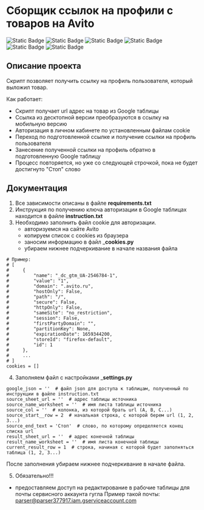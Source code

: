 # Сборщик ссылок на профили с товаров на Avito

![Static Badge](https://img.shields.io/badge/python-3.10.4-blue)
![Static Badge](https://img.shields.io/badge/gspread-5.4.0-green)
![Static Badge](https://img.shields.io/badge/selenium-4.2.0-orange)
![Static Badge](https://img.shields.io/badge/beautifulsoup4-4.11.1-yellow)
![Static Badge](https://img.shields.io/badge/requests-2.28.1-cyan)
![Static Badge](https://img.shields.io/badge/termcolor-2.0.1-violet)

## Описание проекта
Скрипт позволяет получить ссылку на профиль пользователя, который выложил товар.

Как работает:
- Скрипт получает url адрес на товар из Google таблицы
- Ссылка из десктопной версии преобразуются в ссылку на мобильную версию
- Авторизация в личном кабинете по установленным файлам cookie
- Переход по подготовленной ссылке и получение ссылки на профиль пользователя
- Занесение полученной ссылки на профиль обратно в подготовленную Google таблицу
- Процесс повторяется, но уже со следующей строчкой, пока не будет достигнуто "Стоп" слово 

## Документация
1. Все зависимости описаны в файле __requirements.txt__
2. Инструкция по получению ключа авторизации в Google таблицах находится в файле __instruction.txt__
3. Необходимо заполнить файл cookie для авторизации.
   - авторизуемся на сайте Avito
   - копируем список с cookies из браузера
   - заносим информацию в файл ___cookies.py__
   - убираем нижнее подчеркивание в начале названия файла
```
# Пример:
# [
#     {
#         "name": "_dc_gtm_UA-2546784-1",
#         "value": "1",
#         "domain": ".avito.ru",
#         "hostOnly": False,
#         "path": "/",
#         "secure": False,
#         "httpOnly": False,
#         "sameSite": "no_restriction",
#         "session": False,
#         "firstPartyDomain": "",
#         "partitionKey": None,
#         "expirationDate": 1659344200,
#         "storeId": "firefox-default",
#         "id": 1
#     },
#     ...
# ]
cookies = []
```
4. Заполняем файл с настройками ___settings.py__
```
google_json = ''  # файл json для доступа к таблицам, полученный по инструкции в файле instruction.txt
source_sheet_url = ''  # адрес таблицы источника
source_name_worksheet = ''  # имя листа таблицы источника
source_col = ''  # колонка, из которой брать url (A, B, C...)
source_start__row = 2  # начальная строка, с которой берем url (1, 2, 3...)
source_end_text = 'Стоп'  # слово, по которому определяется конец списка url
result_sheet_url = ''  # адрес конечной таблицы
result_name_worksheet = ''  # имя листа конечной таблицы
current_result_row = 1  # строка, начиная с которой будет заполняться таблица (1, 2, 3...)
```
После заполнения убираем нижнее подчеркивание в начале файла.

5. Обязательно!!!
- предоставляем доступ на редактирование в рабочие таблицы для почты сервисного аккаунта гугла
Пример такой почты: parser@parser377917.iam.gserviceaccount.com
